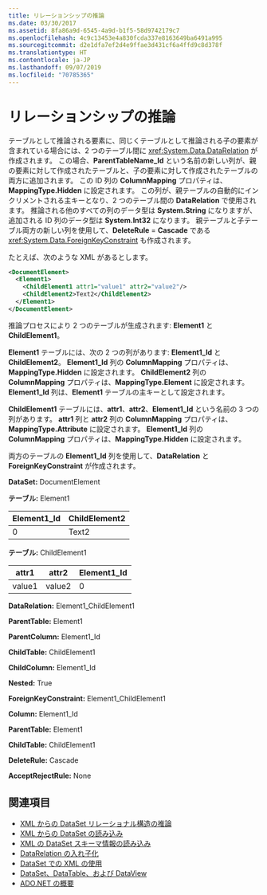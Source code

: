```yaml
---
title: リレーションシップの推論
ms.date: 03/30/2017
ms.assetid: 8fa86a9d-6545-4a9d-b1f5-58d9742179c7
ms.openlocfilehash: 4c9c13453e4a830fcda337e8163649ba6491a995
ms.sourcegitcommit: d2e1dfa7ef2d4e9ffae3d431cf6a4ffd9c8d378f
ms.translationtype: HT
ms.contentlocale: ja-JP
ms.lasthandoff: 09/07/2019
ms.locfileid: "70785365"
---
```

# <a name="inferring-relationships"></a>リレーションシップの推論
テーブルとして推論される要素に、同じくテーブルとして推論される子の要素が含まれている場合には、2 つのテーブル間に <xref:System.Data.DataRelation> が作成されます。 この場合、**ParentTableName_Id** という名前の新しい列が、親の要素に対して作成されたテーブルと、子の要素に対して作成されたテーブルの両方に追加されます。 この ID 列の **ColumnMapping** プロパティは、**MappingType.Hidden** に設定されます。 この列が、親テーブルの自動的にインクリメントされる主キーとなり、2 つのテーブル間の **DataRelation** で使用されます。 推論される他のすべての列のデータ型は **System.String** になりますが、追加される ID 列のデータ型は **System.Int32** になります。 親テーブルと子テーブル両方の新しい列を使用して、**DeleteRule** = **Cascade** である <xref:System.Data.ForeignKeyConstraint> も作成されます。  
  
 たとえば、次のような XML があるとします。  
  
```xml  
<DocumentElement>  
  <Element1>  
    <ChildElement1 attr1="value1" attr2="value2"/>  
    <ChildElement2>Text2</ChildElement2>  
  </Element1>  
</DocumentElement>  
```  
  
 推論プロセスにより 2 つのテーブルが生成されます: **Element1** と **ChildElement1**。  
  
 **Element1** テーブルには、次の 2 つの列があります: **Element1_Id** と **ChildElement2**。 **Element1_Id** 列の **ColumnMapping** プロパティは、**MappingType.Hidden** に設定されます。 **ChildElement2** 列の **ColumnMapping** プロパティは、**MappingType.Element** に設定されます。 **Element1_Id** 列は、**Element1** テーブルの主キーとして設定されます。  
  
 **ChildElement1** テーブルには、**attr1**、**attr2**、**Element1_Id** という名前の 3 つの列があります。 **attr1** 列と **attr2** 列の **ColumnMapping** プロパティは、**MappingType.Attribute** に設定されます。 **Element1_Id** 列の **ColumnMapping** プロパティは、**MappingType.Hidden** に設定されます。  
  
 両方のテーブルの **Element1_Id** 列を使用して、**DataRelation** と **ForeignKeyConstraint** が作成されます。  
  
 **DataSet:** DocumentElement  
  
 **テーブル:** Element1  
  
|Element1_Id|ChildElement2|  
|------------------|-------------------|  
|0|Text2|  
  
 **テーブル:** ChildElement1  
  
|attr1|attr2|Element1_Id|  
|-----------|-----------|------------------|  
|value1|value2|0|  
  
 **DataRelation:** Element1_ChildElement1  
  
 **ParentTable:** Element1  
  
 **ParentColumn:** Element1_Id  
  
 **ChildTable:** ChildElement1  
  
 **ChildColumn:** Element1_Id  
  
 **Nested:** True  
  
 **ForeignKeyConstraint:** Element1_ChildElement1  
  
 **Column:** Element1_Id  
  
 **ParentTable:** Element1  
  
 **ChildTable:** ChildElement1  
  
 **DeleteRule:** Cascade  
  
 **AcceptRejectRule:** None  
  
## <a name="see-also"></a>関連項目

- [XML からの DataSet リレーショナル構造の推論](inferring-dataset-relational-structure-from-xml.md)
- [XML からの DataSet の読み込み](loading-a-dataset-from-xml.md)
- [XML の DataSet スキーマ情報の読み込み](loading-dataset-schema-information-from-xml.md)
- [DataRelation の入れ子化](nesting-datarelations.md)
- [DataSet での XML の使用](using-xml-in-a-dataset.md)
- [DataSet、DataTable、および DataView](index.md)
- [ADO.NET の概要](../ado-net-overview.md)
